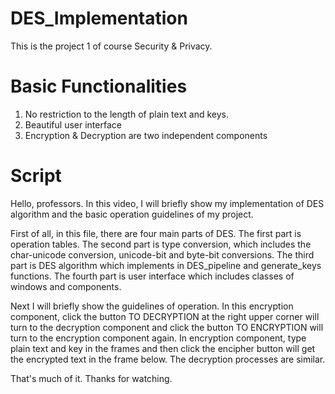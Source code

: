 # DES_Implementation
This is the project 1 of course Security & Privacy.

# Basic Functionalities
1. No restriction to the length of plain text and keys.
2. Beautiful user interface
3. Encryption & Decryption are two independent components

# Script
Hello, professors. In this video, I will briefly show my implementation of DES algorithm and the basic operation guidelines of my project.

First of all, in this file, there are four main parts of DES. 
The first part is operation tables. 
The second part is type conversion, which includes the char-unicode conversion, unicode-bit and byte-bit conversions. 
The third part is DES algorithm which implements in DES_pipeline and generate_keys functions.
The fourth part is user interface which includes classes of windows and components.

Next I will briefly show the guidelines of operation. 
In this encryption component, click the button TO DECRYPTION at the right upper corner will turn to the decryption component 
and click the button TO ENCRYPTION will turn to the encryption component again. 
In encryption component, type plain text and key in the frames
and then click the encipher button will get the encrypted text in the frame below. The decryption processes are similar.

That's much of it. Thanks for watching.